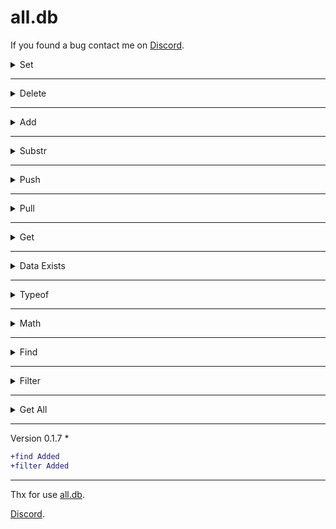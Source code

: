 # all.db

If you found a bug contact me on [Discord](https://discord.com/users/360322989515866112).




<details><summary>Set</summary>

```js
const data = require("all.db");
const db = new data({dataPath:"./data.json"});

// Sets a data in the database
db.set("nonametxt.test","all.db");
```
Output:
```json
{
  "nonametxt":{
    "test":"all.db"
  }
}
```

</details>


---


<details><summary>Delete</summary>

```js
const data = require("all.db");
const db = new data({dataPath:"./data.json"});

//Deletes data
db.delete("nonametxt.test");
db.remove("nonametxt.test");
```
Output:
```json
{}
```
</details>


---


<details><summary>Add</summary>

```js
const data = require("all.db");
const db = new data({dataPath:"./data.json"});

//If the data is a number, it adds a certain amount to data
db.add("nonametxt.number",1);
```
Output:
```css
data + 1
```

</details>


---


<details><summary>Substr</summary>

```js
const data = require("all.db");
const db = new data({dataPath:"./data.json"});

//If the data is a number, it subtracts a certain amount from it
db.substr("nonametxt.number",1);
```
Output:
```css
data - 1
```
</details>


---


<details><summary>Push</summary>

```js
const data = require("all.db");
const db = new data({dataPath:"./data.json"});
db.push("nonametxt.array",{name:"NoNametxt"});

//Pushes an element to an array
db.push("nonametxt.array",{name:"NoNametxt"},true); //If data is not an array It will convert the data to an array
```

Output:
```json
{
  "nonametxt":{
    "array":[
      {
        "name":"NoNametxt"
      }
    ]
  }
}
```

</details>


---


<details><summary>Pull</summary>

```js
const data = require("all.db");
const db = new data({dataPath:"./data.json"});

db.pull("nonametxt.array","NoNametxt","name");

//If the data is an array, it deletes the data you want
db.pull("nonametxt.array","NoNametxt");
```
Output:
```json
{
  "nonametxt":{
    "array":[]
  }
}
```
</details>


---



<details><summary>Get</summary>

```js
const data = require("all.db");
const db = new data({dataPath:"./data.json"});

//Fetches you the data
db.get("nonametxt");
db.fetch("nonametxt");
```
Output:
```json
"all.db"
```
</details>


---


<details><summary>Data Exists</summary>

```js
const data = require("all.db");
const db = new data({dataPath:"./data.json"});

//Checks the data is available
db.exists("nonametxt.test");
db.has("nonametxt.test");
```
Output:
```js
true or false
```
</details>


---


<details><summary>Typeof</summary>

```js
const data = require("all.db");
const db = new data({dataPath:"./data.json"});

//Shows the type of data
db.typeof("nonametxt.typeof"); // true or false (checks the string)

//Compares the type of data with the type you typed
db.typeof("nonametxt.typeof","number");

```
Output:
```js
true or false
```
</details>


---

<details><summary>Math</summary>

```js
const data = require("all.db");
const db = new data({dataPath:"./data.json"});

//If the data is a number, applies math operations to data.
db.math("nonametxt","*",10);

```
Output:
```css
data * 10
```
</details>


---


<details><summary>Find</summary>

```js
const data = require("all.db");
const db = new data({dataPath:"./data.json"});

//If you have entered data, it will find and show you.
db.find("Database", true); //Searches without checking case

```
Database:
```json
{
  "string": "DATABASE",
  "otherString": "NoNametxt",
  "object": {
    "db": "database"
  },
  "array": ["database"]
}
```
Output:
```json
[
  [ "string", "DATABASE" ],
  [ "object.db", "database" ],
  [ "array.0", "database" ]
]
```
</details>

---

<details><summary>Filter</summary>

```js
const data = require("all.db");
const db = new data({dataPath:"./data.json"});

//If you have entered data, it will filter and show you.
db.filter(([key, value]) => {
    try {
        return value.includes("DataBase");
    } catch (error){};
});
```
Database:
```json
{
  "string": "DataBase",
  "otherString": "NoNametxt",
  "object": {
    "db": "Database"
  },
  "array": [ "Database" ]
}
```
Output:
```json
{ 
  "string": "DataBase",
  "array": [ "DataBase" ] 
}
```
</details>

---


<details><summary>Get All</summary>

```js
const data = require("all.db");
const db = new data({dataPath:"./data.json"});

db.getAll.text(true); //If output true it shows the file as readable, otherwise it shows the file as a single line

db.getAll.save(path); //Saves the file (Path is not required)
```
Output:
```json
{ All Data }
```
</details>


---
Version 0.1.7 *
```diff
+find Added
+filter Added
```
---

Thx for use [all.db](https://www.npmjs.com/package/all.db).

[Discord](https://discord.com/users/360322989515866112).
